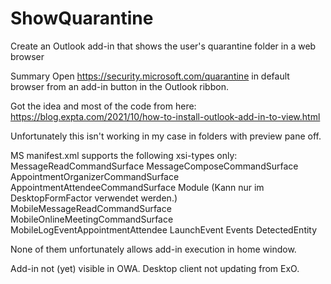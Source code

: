 # ShowQuarantine

Create an Outlook add-in that shows the user's quarantine folder in a web browser

Summary Open https://security.microsoft.com/quarantine in default browser from an add-in button in the Outlook ribbon.

Got the idea and most of the code from here: https://blog.expta.com/2021/10/how-to-install-outlook-add-in-to-view.html

Unfortunately this isn't working in my case in folders with preview pane off.

MS manifest.xml supports the following xsi-types only: MessageReadCommandSurface MessageComposeCommandSurface AppointmentOrganizerCommandSurface AppointmentAttendeeCommandSurface Module (Kann nur im DesktopFormFactor verwendet werden.) MobileMessageReadCommandSurface MobileOnlineMeetingCommandSurface MobileLogEventAppointmentAttendee LaunchEvent Events DetectedEntity

None of them unfortunately allows add-in execution in home window.

Add-in not (yet) visible in OWA. Desktop client not updating from ExO.
